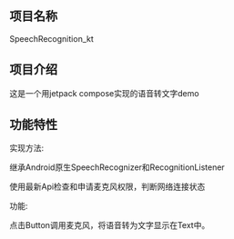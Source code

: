 ## 项目名称

SpeechRecognition_kt

## 项目介绍

这是一个用jetpack compose实现的语音转文字demo

## 功能特性

实现方法:

继承Android原生SpeechRecognizer和RecognitionListener

使用最新Api检查和申请麦克风权限，判断网络连接状态

功能:

点击Button调用麦克风，将语音转为文字显示在Text中。
